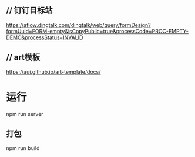 

## // 钉钉目标站
https://aflow.dingtalk.com/dingtalk/web/query/formDesign?formUuid=FORM-empty&isCopyPublic=true&processCode=PROC-EMPTY-DEMO&processStatus=INVALID

## // art模板
https://aui.github.io/art-template/docs/

# 运行

npm run server


## 打包

npm run build





